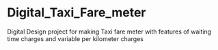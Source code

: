 # Digital_Taxi_Fare_meter
Digital Design project for making Taxi fare meter with features of waiting time charges and variable per kilometer charges

